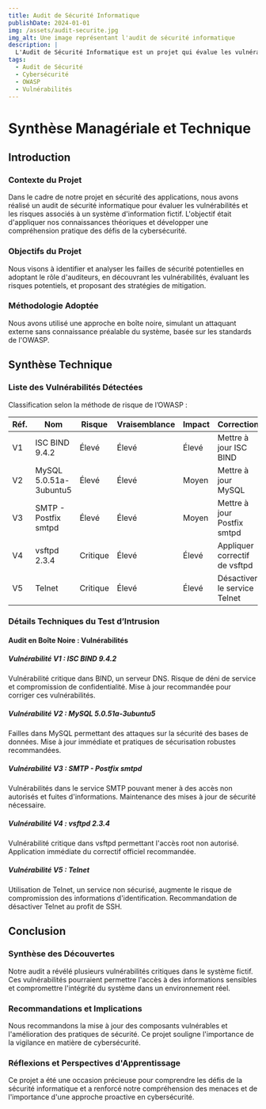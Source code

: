 ```yaml
---
title: Audit de Sécurité Informatique
publishDate: 2024-01-01
img: /assets/audit-securite.jpg
img_alt: Une image représentant l'audit de sécurité informatique
description: |
  L'Audit de Sécurité Informatique est un projet qui évalue les vulnérabilités et les risques associés à un système d'information fictif. Utilisant une approche en boîte noire basée sur les standards de l'OWASP, ce projet simule un environnement réel pour identifier les failles de sécurité potentielles et propose des stratégies de mitigation.
tags:
  - Audit de Sécurité
  - Cybersécurité
  - OWASP
  - Vulnérabilités
---
```


# Synthèse Managériale et Technique

## Introduction

### Contexte du Projet

Dans le cadre de notre projet en sécurité des applications, nous avons réalisé un audit de sécurité informatique pour évaluer les vulnérabilités et les risques associés à un système d'information fictif. L'objectif était d'appliquer nos connaissances théoriques et développer une compréhension pratique des défis de la cybersécurité.

### Objectifs du Projet

Nous visons à identifier et analyser les failles de sécurité potentielles en adoptant le rôle d'auditeurs, en découvrant les vulnérabilités, évaluant les risques potentiels, et proposant des stratégies de mitigation.

### Méthodologie Adoptée

Nous avons utilisé une approche en boîte noire, simulant un attaquant externe sans connaissance préalable du système, basée sur les standards de l'OWASP.

## Synthèse Technique

### Liste des Vulnérabilités Détectées

Classification selon la méthode de risque de l’OWASP :

| Réf. | Nom | Risque | Vraisemblance | Impact | Correction |
| ---- | --- | ------ | ------------- | ------ | ---------- |
| V1 | ISC BIND 9.4.2 | Élevé | Élevé | Élevé | Mettre à jour ISC BIND |
| V2 | MySQL 5.0.51a-3ubuntu5 | Élevé | Élevé | Moyen | Mettre à jour MySQL |
| V3 | SMTP - Postfix smtpd | Élevé | Élevé | Moyen | Mettre à jour Postfix smtpd |
| V4 | vsftpd 2.3.4 | Critique | Élevé | Élevé | Appliquer correctif de vsftpd |
| V5 | Telnet | Critique | Élevé | Élevé | Désactiver le service Telnet |

### Détails Techniques du Test d’Intrusion

#### Audit en Boîte Noire : Vulnérabilités

##### Vulnérabilité V1 : ISC BIND 9.4.2

Vulnérabilité critique dans BIND, un serveur DNS. Risque de déni de service et compromission de confidentialité. Mise à jour recommandée pour corriger ces vulnérabilités.

##### Vulnérabilité V2 : MySQL 5.0.51a-3ubuntu5

Failles dans MySQL permettant des attaques sur la sécurité des bases de données. Mise à jour immédiate et pratiques de sécurisation robustes recommandées.

##### Vulnérabilité V3 : SMTP - Postfix smtpd

Vulnérabilités dans le service SMTP pouvant mener à des accès non autorisés et fuites d'informations. Maintenance des mises à jour de sécurité nécessaire.

##### Vulnérabilité V4 : vsftpd 2.3.4

Vulnérabilité critique dans vsftpd permettant l'accès root non autorisé. Application immédiate du correctif officiel recommandée.

##### Vulnérabilité V5 : Telnet

Utilisation de Telnet, un service non sécurisé, augmente le risque de compromission des informations d'identification. Recommandation de désactiver Telnet au profit de SSH.

## Conclusion

### Synthèse des Découvertes

Notre audit a révélé plusieurs vulnérabilités critiques dans le système fictif. Ces vulnérabilités pourraient permettre l'accès à des informations sensibles et compromettre l'intégrité du système dans un environnement réel.

### Recommandations et Implications

Nous recommandons la mise à jour des composants vulnérables et l'amélioration des pratiques de sécurité. Ce projet souligne l'importance de la vigilance en matière de cybersécurité.

### Réflexions et Perspectives d'Apprentissage

Ce projet a été une occasion précieuse pour comprendre les défis de la sécurité informatique et a renforcé notre compréhension des menaces et de l'importance d'une approche proactive en cybersécurité.
